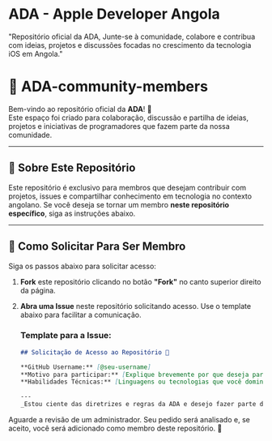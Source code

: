 #  ADA - Apple Developer Angola
"Repositório oficial da ADA, Junte-se à comunidade, colabore e contribua com ideias, projetos e discussões focadas no crescimento da tecnologia iOS em Angola."


# 🚀 ADA-community-members

Bem-vindo ao repositório oficial da **ADA**! 🎉  
Este espaço foi criado para colaboração, discussão e partilha de ideias, projetos e iniciativas de programadores que fazem parte da nossa comunidade.  

---

## 📌 Sobre Este Repositório
Este repositório é exclusivo para membros que desejam contribuir com projetos, issues e compartilhar conhecimento em tecnologia no contexto angolano. Se você deseja se tornar um membro **neste repositório específico**, siga as instruções abaixo.  

---

## 📝 Como Solicitar Para Ser Membro

Siga os passos abaixo para solicitar acesso:

1. **Fork** este repositório clicando no botão **"Fork"** no canto superior direito da página.
2. **Abra uma Issue** neste repositório solicitando acesso. Use o template abaixo para facilitar a comunicação.

   ### Template para a Issue:
   ```markdown
   ## Solicitação de Acesso ao Repositório 🚀

   **GitHub Username:** [@seu-username]  
   **Motivo para participar:** [Explique brevemente por que deseja participar]  
   **Habilidades Técnicas:** [Linguagens ou tecnologias que você domina, opcional]  

   ---
   _Estou ciente das diretrizes e regras da ADA e desejo fazer parte deste repositório._

Aguarde a revisão de um administrador. Seu pedido será analisado e, se aceito, você será adicionado como membro deste repositório. 🎉
